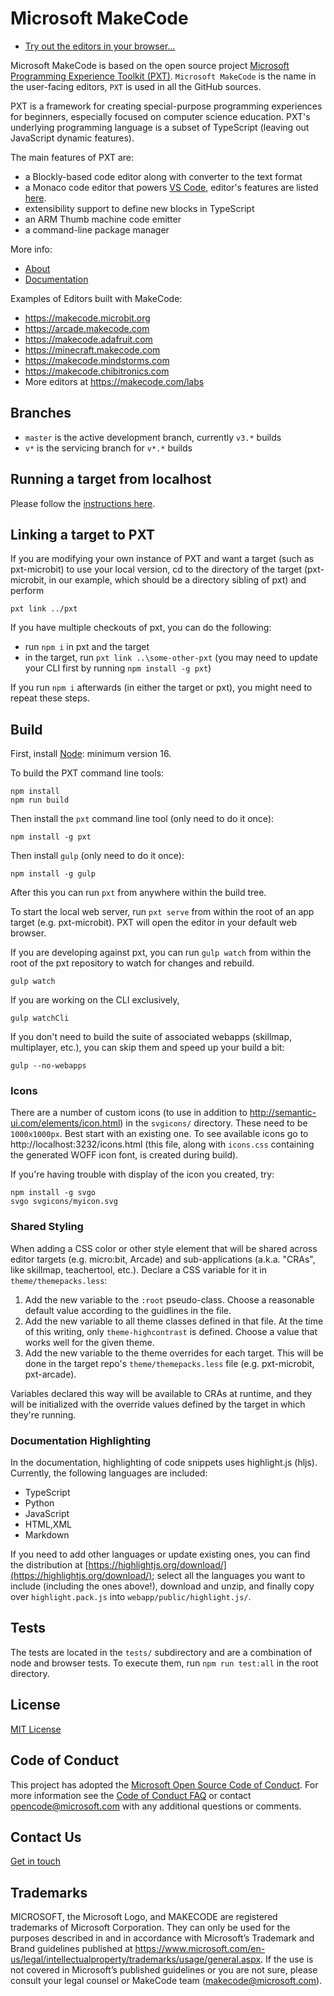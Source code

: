 # Microsoft MakeCode

* [Try out the editors in your browser...](https://makecode.com)

Microsoft MakeCode is based on the open source project [Microsoft Programming Experience Toolkit (PXT)](https://github.com/microsoft/pxt). ``Microsoft MakeCode`` is the name in the user-facing editors, ``PXT`` is used in all the GitHub sources.

PXT is a framework for creating special-purpose programming experiences for
beginners, especially focused on computer science education. PXT's underlying
programming language is a subset of TypeScript (leaving out JavaScript dynamic
features).

The main features of PXT are:
* a Blockly-based code editor along with converter to the text format
* a Monaco code editor that powers [VS Code](https://github.com/microsoft/vscode), editor's features are listed [here](https://code.visualstudio.com/docs/editor/editingevolved).
* extensibility support to define new blocks in TypeScript
* an ARM Thumb machine code emitter
* a command-line package manager

More info:
* [About](https://makecode.com/about)
* [Documentation](https://makecode.com/docs)

Examples of Editors built with MakeCode:

* https://makecode.microbit.org
* https://arcade.makecode.com
* https://makecode.adafruit.com
* https://minecraft.makecode.com
* https://makecode.mindstorms.com
* https://makecode.chibitronics.com
* More editors at https://makecode.com/labs

## Branches

* ``master`` is the active development branch, currently ``v3.*`` builds
* ``v*`` is the servicing branch for ``v*.*`` builds

## Running a target from localhost

Please follow the [instructions here](https://makecode.com/cli).

## Linking a target to PXT

If you are modifying your own instance of PXT and want a target (such as pxt-microbit) to use your local version, cd to the directory of the target (pxt-microbit, in our example, which should be a directory sibling of pxt) and perform

```
pxt link ../pxt
```

If you have multiple checkouts of pxt, you can do the following:
* run `npm i` in pxt and the target
* in the target, run `pxt link ..\some-other-pxt` (you may need to update your CLI first by running `npm install -g pxt`)

If you run `npm i` afterwards (in either the target or pxt), you might need to repeat these steps.

## Build

First, install [Node](https://nodejs.org/en/): minimum version 16.

To build the PXT command line tools:

```
npm install
npm run build
```

Then install the `pxt` command line tool (only need to do it once):

```
npm install -g pxt
```

Then install `gulp` (only need to do it once):
```
npm install -g gulp
```

After this you can run `pxt` from anywhere within the build tree.

To start the local web server, run `pxt serve` from within the root
of an app target (e.g. pxt-microbit). PXT will open the editor in your default web browser.

If you are developing against pxt, you can run `gulp watch` from within the root of the
pxt repository to watch for changes and rebuild.

```
gulp watch
```

If you are working on the CLI exclusively,

```
gulp watchCli
```

If you don't need to build the suite of associated webapps (skillmap, multiplayer, etc.), you can skip them and speed up your build a bit:

```
gulp --no-webapps
```


### Icons

There are a number of custom icons (to use in addition
to http://semantic-ui.com/elements/icon.html) in the `svgicons/` directory.
These need to be `1000x1000px`. Best start with an existing one. To see available icons go to
http://localhost:3232/icons.html (this file, along with `icons.css` containing
the generated WOFF icon font, is created during build).

If you're having trouble with display of the icon you created, try:
```
npm install -g svgo
svgo svgicons/myicon.svg
```

### Shared Styling

When adding a CSS color or other style element that will be shared across editor targets (e.g. micro:bit, Arcade) and sub-applications (a.k.a. "CRAs", like skillmap, teachertool, etc.). Declare a CSS variable for it in `theme/themepacks.less`:

1. Add the new variable to the `:root` pseudo-class. Choose a reasonable default value according to the guidlines in the file.
2. Add the new variable to all theme classes defined in that file. At the time of this writing, only `theme-highcontrast` is defined. Choose a value that works well for the given theme.
3. Add the new variable to the theme overrides for each target. This will be done in the target repo's `theme/themepacks.less` file (e.g. pxt-microbit, pxt-arcade).

Variables declared this way will be available to CRAs at runtime, and they will be initialized with the override values defined by the target in which they're running.


### Documentation Highlighting

In the documentation, highlighting of code snippets uses highlight.js (hljs).
Currently, the following languages are included:

* TypeScript
* Python
* JavaScript
* HTML,XML
* Markdown

If you need to add other languages or update existing ones,
you can find the distribution at [https://highlightjs.org/download/](https://highlightjs.org/download/);
select all the languages you want to include (including the ones above!),
download and unzip,
and finally copy over `highlight.pack.js` into `webapp/public/highlight.js/`.

## Tests

The tests are located in the `tests/` subdirectory and are a combination of node and
browser tests. To execute them, run `npm run test:all` in the root directory.

## License

[MIT License](https://github.com/microsoft/pxt/blob/master/LICENSE)

## Code of Conduct

This project has adopted the [Microsoft Open Source Code of Conduct](https://opensource.microsoft.com/codeofconduct/). For more information see the [Code of Conduct FAQ](https://opensource.microsoft.com/codeofconduct/faq/) or contact [opencode@microsoft.com](mailto:opencode@microsoft.com) with any additional questions or comments.

## Contact Us

[Get in touch](https://makecode.com/contact)

## Trademarks

MICROSOFT, the Microsoft Logo, and MAKECODE are registered trademarks of Microsoft Corporation. They can only be used for the purposes described in and in accordance with Microsoft’s Trademark and Brand guidelines published at https://www.microsoft.com/en-us/legal/intellectualproperty/trademarks/usage/general.aspx. If the use is not covered in Microsoft’s published guidelines or you are not sure, please consult your legal counsel or MakeCode team (makecode@microsoft.com).
